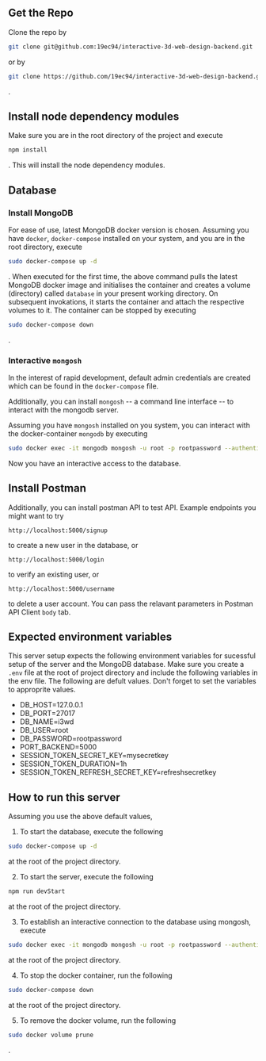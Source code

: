 ## Get the Repo
Clone the repo by
```bash
git clone git@github.com:19ec94/interactive-3d-web-design-backend.git
```
or by
```bash
git clone https://github.com/19ec94/interactive-3d-web-design-backend.git
```
.
## Install node dependency modules
Make sure you are in the root directory of the project and execute 
```bash
npm install
```
. This will install the node dependency modules.

## Database 
### Install MongoDB
For ease of use, latest MongoDB docker version is chosen.
Assuming you have `docker`, `docker-compose` installed on your system, and you
are in the root directory, execute
```bash
sudo docker-compose up -d
```
. When executed for the first time, the above command pulls the latest MongoDB
docker image and initialises the container and  creates a volume (directory) called `database` in your present working
directory. On subsequent invokations, it starts the container and attach the
respective volumes to it.  The container can be stopped by executing
```bash
sudo docker-compose down
```
.
### Interactive `mongosh`
In the interest of rapid development, default admin credentials are created
which can be found in the `docker-compose` file. 

Additionally, you can install `mongosh` -- a command line interface -- to
interact with the mongodb server. 

Assuming you have `mongosh` installed on you system, you can interact with the docker-container
`mongodb` by executing
```bash
sudo docker exec -it mongodb mongosh -u root -p rootpassword --authenticationDatabase admin
```
Now you have an interactive access to the database. 

## Install Postman
Additionally, you can install postman API to test API.
Example endpoints you might want to try
```
http://localhost:5000/signup
```
to create a new user in the database, or
```
http://localhost:5000/login
```
to verify an existing user, or
```
http://localhost:5000/username
```
to delete a user account.
You can pass the relavant parameters in Postman API Client `body` tab. 

## Expected environment variables
This server setup expects the following environment variables for sucessful
setup of the server and the MongoDB database. Make sure you create a `.env` file
at the root of project directory and include the following variables in the env
file. The following are defult values. Don't forget to set the variables to
approprite values.

 - DB_HOST=127.0.0.1
 - DB_PORT=27017
 - DB_NAME=i3wd
 - DB_USER=root
 - DB_PASSWORD=rootpassword
 - PORT_BACKEND=5000
 - SESSION_TOKEN_SECRET_KEY=mysecretkey
 - SESSION_TOKEN_DURATION=1h
 - SESSION_TOKEN_REFRESH_SECRET_KEY=refreshsecretkey

## How to run this server
Assuming you use the above default values, 
  1. To start the database, execute the following 
  ```bash
  sudo docker-compose up -d
  ```
  at the root of the project directory.

  2. To start the server, execute the following 
  ```bash
  npm run devStart
  ```
  at the root of the project directory.

  3. To establish an interactive connection to the database using mongosh, execute
  ```bash
  sudo docker exec -it mongodb mongosh -u root -p rootpassword --authenticationDatabase admin 
  ```
  at the root of the project directory.

  4. To stop the docker container, run the following
  ```bash
  sudo docker-compose down
  ```
  at the root of the project directory.

  5. To remove the docker volume, run the following
  ```bash
  sudo docker volume prune
  ```
  .
